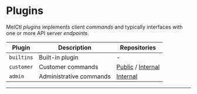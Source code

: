 # Plugins

MelCtl _plugins_ implements client _commands_ and typically interfaces with one
or more API server _endpoints_.

| Plugin     | Description             | Repositories                                                              |
| ---------- | ----------------------- | ------------------------------------------------------------------------- |
| `builtins` | Built-in plugin         | -                                                                         |
| `customer` | Customer commands       | [Public][plugins-customer-public] / [Internal][plugins-customer-internal] |
| `admin`    | Administrative commands | [Internal][plugins-admin-internal]                                        |

---

[plugins-customer-public]: https://github.com/LuxProvide/melctl-client-plugins-customer
[plugins-customer-internal]: https://gitlab.lxp.lu/lxp-hpc/IaC/meluxina/melctl-client-plugins/customer
[plugins-admin-internal]: https://gitlab.lxp.lu/lxp-hpc/IaC/meluxina/melctl-client-plugins/admin
